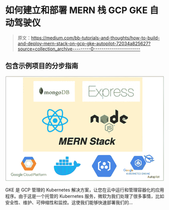 # 如何建立和部署 MERN 栈 GCP GKE 自动驾驶仪

> 原文：<https://medium.com/bb-tutorials-and-thoughts/how-to-build-and-deploy-mern-stack-on-gcp-gke-autopilot-72034a825627?source=collection_archive---------0----------------------->

## 包含示例项目的分步指南

![](img/f56269ef1ce884af9e874b89b7586486.png)

GKE 是 GCP 管理的 Kubernetes 解决方案，让您在云中运行和管理容器化的应用程序。由于这是一个托管的 Kubernetes 服务，微软为我们处理了很多事情，比如安全性、维护、可伸缩性和监控。这使我们能够快速部署我们的…